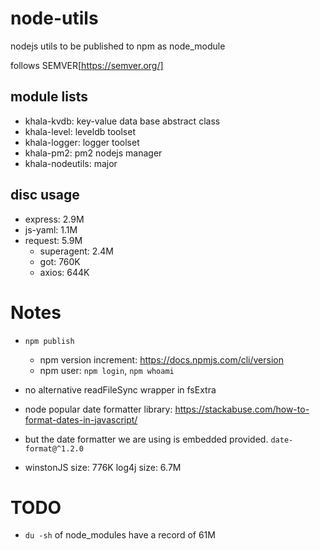 # node-utils
nodejs utils to be published to npm as node_module

follows SEMVER[https://semver.org/]


## module lists
- khala-kvdb:   key-value data base abstract class
- khala-level:  leveldb toolset
- khala-logger: logger toolset 
- khala-pm2:    pm2 nodejs manager
- khala-nodeutils:  major

## disc usage
- express: 2.9M
- js-yaml: 1.1M
- request: 5.9M
    - superagent:   2.4M
    - got:          760K 
    - axios:        644K
# Notes
- `npm publish`
    - npm version increment: https://docs.npmjs.com/cli/version
    - npm user: `npm login`,  `npm whoami`
- no alternative readFileSync wrapper in fsExtra
- node popular date formatter library: https://stackabuse.com/how-to-format-dates-in-javascript/
- but the date formatter we are using is embedded provided. `date-format@^1.2.0`

- winstonJS size: 776K    log4j size: 6.7M

# TODO
- `du -sh` of node_modules have a record of 61M